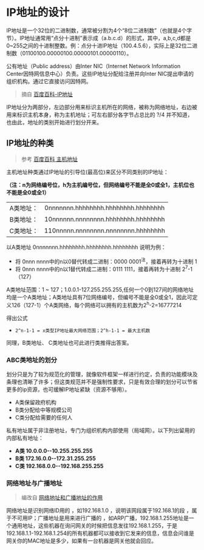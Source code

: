 # IP地址的设计

IP地址是一个32位的二进制数，通常被分割为4个“8位二进制数”（也就是4个字节）。IP地址通常用“点分十进制”表示成（a.b.c.d）的形式，其中，a,b,c,d都是0~255之间的十进制整数。例：点分十进IP地址（100.4.5.6），实际上是32位二进制数（01100100.00000100.00000101.00000110）。

公有地址（Public address）由Inter NIC（Internet Network Information Center因特网信息中心）负责。这些IP地址分配给注册并向Inter NIC提出申请的组织机构。通过它直接访问因特网。


> 摘自 [百度百科-IP地址](https://baike.baidu.com/item/IP%E5%9C%B0%E5%9D%80#4_8)

IP地址分为两部分，左边部分用来标识主机所在的网络，被称为网络地址，右边被用来标识主机本身，称为主机地址；可左右部分各字节占总比的 ?/4 并不知道，也由此，地址的类别开始进行划分开来。

## IP地址的种类

> 参考 [百度百科 主机地址](https://baike.baidu.com/item/%E4%B8%BB%E6%9C%BA%E5%9C%B0%E5%9D%80)

主机地址种类通过IP地址的引导位(最高位)来区分不同类别的IP地址：

**（注：n为网络编号位，h为主机编号位，但网络编号不能是全0或全1，主机位也不能是全0或全1）**

|||
|:-:|:-:|
|A类地址：|0nnnnnnn.hhhhhhhh.hhhhhhhh.hhhhhhhh
|B类地址：|10nnnnnn.nnnnnnnn.hhhhhhhh.hhhhhhhh
|C类地址：|110nnnnn.nnnnnnnn.nnnnnnnn.hhhhhhhh

以A类地址 0nnnnnnn.hhhhhhhh.hhhhhhhh.hhhhhhhh 说明为例：

* 将 0nnn nnnn中的n以0替代转成二进制：0000 0001<sup>注</sup>，接着再转为十进制 1
* 将 0nnn nnnn中的n以1替代转成二进制：0111 1111，接着再转为十进制 2<sup>7</sup>-1 （127）

A类地址范围：1 ~ 127；1.0.0.1-127.255.255.255,任何一个0到127间的网络地址均是一个A类地址；A类地址具有7位网络编号，但编号不能是全0或全1，因此可定义126（127-1）个A类网络，每个网络可以拥有的主机数为2<sup>h</sup>-2=16777214

得出公式

* `2^n-1-1 = x类型IP地址最大网络范围；2^h-1-1 = 最大主机数`

同理，B类地址、 C类地址也可此进行类推得出答案。


### ABC类地址的划分

划分只是为了较为规范化的管理，就像软件框架一样进行约定，负责的功能模块及条理也清晰了许多；但这类规范并不是强制性要求，只是有效合理的划分可以节省更多的ip资源，也可缓解IP地址紧缺（资源不够用）。

* A类保留政府机构
* B类分配给中等规模公司
* C类分配给需要的任何人

私有地址属于非注册地址，专门为组织机构内部使用（局域网）。以下列出留用的内部私有地址：
* **A类 10.0.0.0--10.255.255.255**
* **B类 172.16.0.0--172.31.255.255**
* **C类 192.168.0.0--192.168.255.255**

### 网络地址与广播地址

> 编改自 [网络地址和广播地址的作用](https://blog.51cto.com/ccccc/385956)

网络地址是识别网络ID用的 ，如192.168.1.0 ，说明该网段属于192.168.1的段 ，属于不可用IP；广播地址是用来进行广播的 ，如ARP广播，192.168.1.255地址是一个通用地址，这些机器在询问网关的时候把信息发往192.168.1.255，于是192.168.1.1-192.168.1.254的所有机器都可以接收到它发来的信息，信息会问谁是网关你的MAC地址是多少，如果有一台机器是网关他就会回应。



